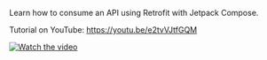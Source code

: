 Learn how to consume an API using Retrofit with Jetpack Compose.

Tutorial on YouTube: https://youtu.be/e2tvVJtfGQM

[![Watch the video](https://pbs.twimg.com/media/FhlAZltXwAACFwP?format=jpg&name=large)](https://youtu.be/e2tvVJtfGQM)
